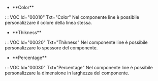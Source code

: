 - \*\*Color\*\*

 :  : VOC Id="00010" Txt="Color"
Nel componente line è possibile personalizzare il colore della linea stessa.

- \*\*Thikness\*\*

 :  : VOC Id="00020" Txt="Thikness"
Nel componente line è possibile personalizzare lo spessore del componente.

- \*\*Percentage\*\*

 :  : VOC Id="00030" Txt="Percentage"
Nel componente line è possibile personalizzare la dimensione in larghezza del componente.
